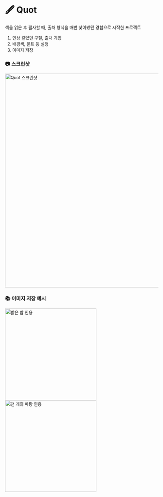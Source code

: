 # 🖋️ Quot

책을 읽은 후 필사할 때, 출처 형식을 매번 찾아봤던 경험으로 시작한 프로젝트<br/>

1. 인상 깊었던 구절, 출처 기입
2. 배경색, 폰트 등 설정
3. 이미지 저장

### 📷 스크린샷

<img width="700" alt="Quot 스크린샷" src="https://github.com/JHYOOOOON/Quot/assets/50460114/2d38a986-bfe1-4e3e-acda-90a59d33c99e" />

### 📚 이미지 저장 예시

<img width="300" src="https://github.com/JHYOOOOON/Quot/assets/50460114/f278f6c1-ab32-46ad-b69d-4cf94cc965f8" alt="밝은 밤 인용" />

<br/>

<img width="300" src="https://github.com/JHYOOOOON/Quot/assets/50460114/473ec7ca-2dcf-4e33-9635-bb6f7980680f" alt="천 개의 파랑 인용" />
